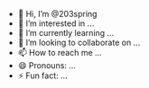 - 👋 Hi, I’m @203spring
- 👀 I’m interested in ...
- 🌱 I’m currently learning ...
- 💞️ I’m looking to collaborate on ...
- 📫 How to reach me ...
- 😄 Pronouns: ...
- ⚡ Fun fact: ...

<!---
203spring/203spring is a ✨ special ✨ repository because its `README.md` (this file) appears on your GitHub profile.
You can click the Preview link to take a look at your changes.
--->
